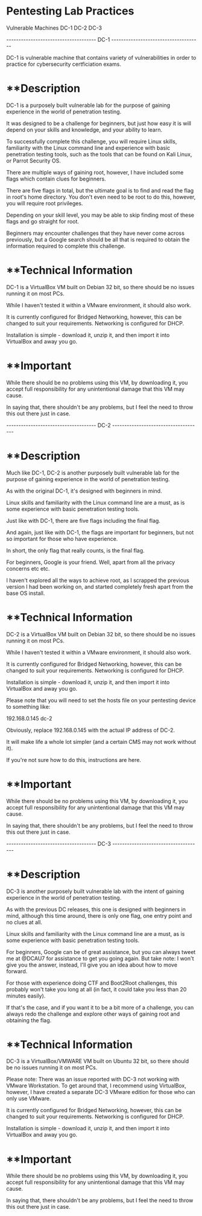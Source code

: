 # Pentesting Lab Practices

Vulnerable Machines
DC-1
DC-2 
DC-3


------------------------------------- DC-1 -------------------------------------


DC-1 is vulnerable machine that contains variety of vulnerabilities in order to practice for cybersecurity certficiation exams.

# **Description

DC-1 is a purposely built vulnerable lab for the purpose of gaining experience in the world of penetration testing.

It was designed to be a challenge for beginners, but just how easy it is will depend on your skills and knowledge, and your ability to learn.

To successfully complete this challenge, you will require Linux skills, familiarity with the Linux command line and experience with basic penetration testing tools, such as the tools that can be found on Kali Linux, or Parrot Security OS.

There are multiple ways of gaining root, however, I have included some flags which contain clues for beginners.

There are five flags in total, but the ultimate goal is to find and read the flag in root's home directory. You don't even need to be root to do this, however, you will require root privileges.

Depending on your skill level, you may be able to skip finding most of these flags and go straight for root.

Beginners may encounter challenges that they have never come across previously, but a Google search should be all that is required to obtain the information required to complete this challenge.

# **Technical Information

DC-1 is a VirtualBox VM built on Debian 32 bit, so there should be no issues running it on most PCs.

While I haven't tested it within a VMware environment, it should also work.

It is currently configured for Bridged Networking, however, this can be changed to suit your requirements. Networking is configured for DHCP.

Installation is simple - download it, unzip it, and then import it into VirtualBox and away you go.

# **Important

While there should be no problems using this VM, by downloading it, you accept full responsibility for any unintentional damage that this VM may cause.

In saying that, there shouldn't be any problems, but I feel the need to throw this out there just in case.

------------------------------------- DC-2 -------------------------------------

# **Description

Much like DC-1, DC-2 is another purposely built vulnerable lab for the purpose of gaining experience in the world of penetration testing.

As with the original DC-1, it's designed with beginners in mind.

Linux skills and familiarity with the Linux command line are a must, as is some experience with basic penetration testing tools.

Just like with DC-1, there are five flags including the final flag.

And again, just like with DC-1, the flags are important for beginners, but not so important for those who have experience.

In short, the only flag that really counts, is the final flag.

For beginners, Google is your friend. Well, apart from all the privacy concerns etc etc.

I haven't explored all the ways to achieve root, as I scrapped the previous version I had been working on, and started completely fresh apart from the base OS install.

# **Technical Information

DC-2 is a VirtualBox VM built on Debian 32 bit, so there should be no issues running it on most PCs.

While I haven't tested it within a VMware environment, it should also work.

It is currently configured for Bridged Networking, however, this can be changed to suit your requirements. Networking is configured for DHCP.

Installation is simple - download it, unzip it, and then import it into VirtualBox and away you go.

Please note that you will need to set the hosts file on your pentesting device to something like:

192.168.0.145 dc-2

Obviously, replace 192.168.0.145 with the actual IP address of DC-2.

It will make life a whole lot simpler (and a certain CMS may not work without it).

If you're not sure how to do this, instructions are here.

# **Important

While there should be no problems using this VM, by downloading it, you accept full responsibility for any unintentional damage that this VM may cause.

In saying that, there shouldn't be any problems, but I feel the need to throw this out there just in case.

------------------------------------- DC-3 -------------------------------------

# **Description


DC-3 is another purposely built vulnerable lab with the intent of gaining experience in the world of penetration testing.

As with the previous DC releases, this one is designed with beginners in mind, although this time around, there is only one flag, one entry point and no clues at all.

Linux skills and familiarity with the Linux command line are a must, as is some experience with basic penetration testing tools.

For beginners, Google can be of great assistance, but you can always tweet me at @DCAU7 for assistance to get you going again. But take note: I won't give you the answer, instead, I'll give you an idea about how to move forward.

For those with experience doing CTF and Boot2Root challenges, this probably won't take you long at all (in fact, it could take you less than 20 minutes easily).

If that's the case, and if you want it to be a bit more of a challenge, you can always redo the challenge and explore other ways of gaining root and obtaining the flag.

# **Technical Information

DC-3 is a VirtualBox/VMWARE VM built on Ubuntu 32 bit, so there should be no issues running it on most PCs.

Please note: There was an issue reported with DC-3 not working with VMware Workstation. To get around that, I recommend using VirtualBox, however, I have created a separate DC-3 VMware edition for those who can only use VMware.

It is currently configured for Bridged Networking, however, this can be changed to suit your requirements. Networking is configured for DHCP.

Installation is simple - download it, unzip it, and then import it into VirtualBox and away you go.

# **Important


While there should be no problems using this VM, by downloading it, you accept full responsibility for any unintentional damage that this VM may cause.

In saying that, there shouldn't be any problems, but I feel the need to throw this out there just in case.

